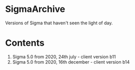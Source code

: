 # SigmaArchive

Versions of Sigma that haven't seen the light of day.

# Contents
1. Sigma 5.0 from 2020, 24th july - client version b11
2. Sigma 5.0 from 2020, 16th december - client version b14
